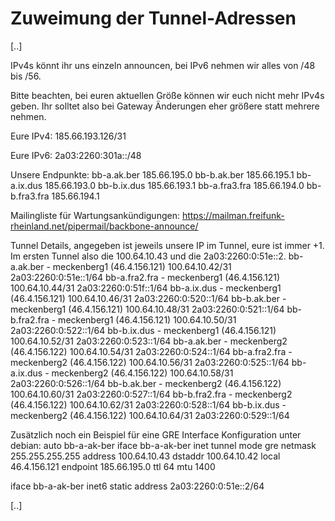 # Zuweimung der Tunnel-Adressen

[..]

IPv4s könnt ihr uns einzeln announcen, bei IPv6 nehmen wir alles von /48 bis /56.

Bitte beachten, bei euren aktuellen Größe können wir euch nicht mehr IPv4s geben. Ihr solltet also bei Gateway Änderungen eher größere statt mehrere nehmen.

Eure IPv4:
185.66.193.126/31

Eure IPv6:
2a03:2260:301a::/48

Unsere Endpunkte:
bb-a.ak.ber 185.66.195.0
bb-b.ak.ber 185.66.195.1
bb-a.ix.dus 185.66.193.0
bb-b.ix.dus 185.66.193.1
bb-a.fra3.fra 185.66.194.0
bb-b.fra3.fra 185.66.194.1

Mailingliste für Wartungsankündigungen:
https://mailman.freifunk-rheinland.net/pipermail/backbone-announce/

Tunnel Details, angegeben ist jeweils unsere IP im Tunnel, eure ist immer +1. Im ersten Tunnel also die 100.64.10.43 und die 2a03:2260:0:51e::2.
bb-a.ak.ber - meckenberg1 (46.4.156.121)
100.64.10.42/31
2a03:2260:0:51e::1/64
bb-a.fra2.fra - meckenberg1 (46.4.156.121)
100.64.10.44/31
2a03:2260:0:51f::1/64
bb-a.ix.dus - meckenberg1 (46.4.156.121)
100.64.10.46/31
2a03:2260:0:520::1/64
bb-b.ak.ber - meckenberg1 (46.4.156.121)
100.64.10.48/31
2a03:2260:0:521::1/64
bb-b.fra2.fra - meckenberg1 (46.4.156.121)
100.64.10.50/31
2a03:2260:0:522::1/64
bb-b.ix.dus - meckenberg1 (46.4.156.121)
100.64.10.52/31
2a03:2260:0:523::1/64
bb-a.ak.ber - meckenberg2 (46.4.156.122)
100.64.10.54/31
2a03:2260:0:524::1/64
bb-a.fra2.fra - meckenberg2 (46.4.156.122)
100.64.10.56/31
2a03:2260:0:525::1/64
bb-a.ix.dus - meckenberg2 (46.4.156.122)
100.64.10.58/31
2a03:2260:0:526::1/64
bb-b.ak.ber - meckenberg2 (46.4.156.122)
100.64.10.60/31
2a03:2260:0:527::1/64
bb-b.fra2.fra - meckenberg2 (46.4.156.122)
100.64.10.62/31
2a03:2260:0:528::1/64
bb-b.ix.dus - meckenberg2 (46.4.156.122)
100.64.10.64/31
2a03:2260:0:529::1/64



Zusätzlich noch ein Beispiel für eine GRE Interface Konfiguration unter debian:
auto bb-a-ak-ber
iface bb-a-ak-ber inet tunnel
mode gre
netmask 255.255.255.255
address 100.64.10.43
dstaddr 100.64.10.42
local 46.4.156.121
endpoint 185.66.195.0
ttl 64
mtu 1400

iface bb-a-ak-ber inet6 static
address 2a03:2260:0:51e::2/64

[..]
